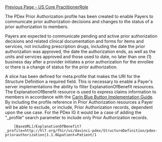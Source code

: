 [Previous Page - US Core PractitionerRole](USCorePractitionerRole.html)



The PDex Prior Authorization profile has been created to enable Payers to communicate prior authorization decisions and changes to the status of a prior authorization to members.

Payers are expected to communicate pending and active prior authorization decisions and related clinical documentation and forms for items and services, not including prescription drugs, including the date the prior authorization was approved, the date the authorization ends, as well as the units and services approved and those used to date, no later than one (1) business day after a provider initiates a prior authorization for the enrollee or there is a change of status for the prior authorization.

A slice has been defined for meta.profile that makes the URI for the Structure Definition a required field. This is necessary to enable a Payer's server implementations the ability to filter ExplanationOfBenefit resources. The ExplanationOfBenefit resource is used to express claims information to members in accordance with the [Carin Blue Button Implementation Guide](http://hl7.org/fhir/us/carin-bb/). By including the profile reference in Prior Authorization resources a Payer will be able to exclude, or include, Prior Authorization records, dependent upon the use case. For the PDex IG it would be a case of adding the "_profile" search parameter to include only Prior Authorization records.

        [BaseURL]/ExplanationOfBenefit?_profile=http://hl7.org/fhir/us/davinci-pdex/StructureDefinition/pdex-priorauthorization|1.1.0&patient=Patient/1


